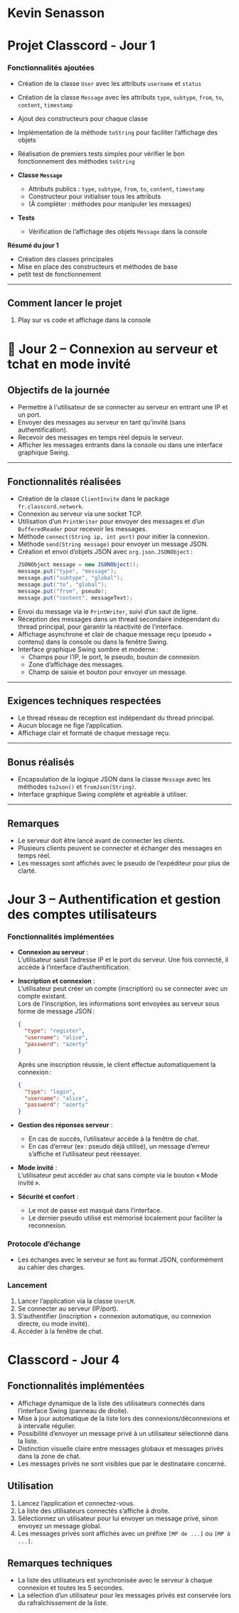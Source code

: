 # Kevin Senasson

# Projet Classcord - Jour 1

### Fonctionnalités ajoutées

- Création de la classe `User` avec les attributs `username` et `status`
- Création de la classe `Message` avec les attributs `type`, `subtype`, `from`, `to`, `content`, `timestamp`
- Ajout des constructeurs pour chaque classe
- Implémentation de la méthode `toString` pour faciliter l’affichage des objets
- Réalisation de premiers tests simples pour vérifier le bon fonctionnement des méthodes `toString`

- **Classe `Message`**

  - Attributs publics : `type`, `subtype`, `from`, `to`, `content`, `timestamp`
  - Constructeur pour initialiser tous les attributs
  - (À compléter : méthodes pour manipuler les messages)

- **Tests**

  - Vérification de l’affichage des objets `Message` dans la console

**Résumé du jour 1**

- Création des classes principales
- Mise en place des constructeurs et méthodes de base
- petit test de fonctionnement

---

## Comment lancer le projet

1. Play sur vs code et affichage dans la console

# 📖 Jour 2 – Connexion au serveur et tchat en mode invité

## Objectifs de la journée

- Permettre à l'utilisateur de se connecter au serveur en entrant une IP et un port.
- Envoyer des messages au serveur en tant qu'invité (sans authentification).
- Recevoir des messages en temps réel depuis le serveur.
- Afficher les messages entrants dans la console ou dans une interface graphique Swing.

---

## Fonctionnalités réalisées

- Création de la classe `ClientInvite` dans le package `fr.classcord.network`.
- Connexion au serveur via une socket TCP.
- Utilisation d’un `PrintWriter` pour envoyer des messages et d’un `BufferedReader` pour recevoir les messages.
- Méthode `connect(String ip, int port)` pour initier la connexion.
- Méthode `send(String message)` pour envoyer un message JSON.
- Création et envoi d’objets JSON avec `org.json.JSONObject` :
  ```java
  JSONObject message = new JSONObject();
  message.put("type", "message");
  message.put("subtype", "global");
  message.put("to", "global");
  message.put("from", pseudo);
  message.put("content", messageText);
  ```
- Envoi du message via le `PrintWriter`, suivi d’un saut de ligne.
- Réception des messages dans un thread secondaire indépendant du thread principal, pour garantir la réactivité de l’interface.
- Affichage asynchrone et clair de chaque message reçu (pseudo + contenu) dans la console ou dans la fenêtre Swing.
- Interface graphique Swing sombre et moderne :
  - Champs pour l’IP, le port, le pseudo, bouton de connexion.
  - Zone d’affichage des messages.
  - Champ de saisie et bouton pour envoyer un message.

---

## Exigences techniques respectées

- Le thread réseau de réception est indépendant du thread principal.
- Aucun blocage ne fige l’application.
- Affichage clair et formaté de chaque message reçu.

---

## Bonus réalisés

- Encapsulation de la logique JSON dans la classe `Message` avec les méthodes `toJson()` et `fromJson(String)`.
- Interface graphique Swing complète et agréable à utiliser.

---

## Remarques

- Le serveur doit être lancé avant de connecter les clients.
- Plusieurs clients peuvent se connecter et échanger des messages en temps réel.
- Les messages sont affichés avec le pseudo de l’expéditeur pour plus de clarté.

# Jour 3 – Authentification et gestion des comptes utilisateurs

### Fonctionnalités implémentées

- **Connexion au serveur** :  
  L’utilisateur saisit l’adresse IP et le port du serveur. Une fois connecté, il accède à l’interface d’authentification.

- **Inscription et connexion** :  
  L’utilisateur peut créer un compte (inscription) ou se connecter avec un compte existant.  
  Lors de l’inscription, les informations sont envoyées au serveur sous forme de message JSON :

  ```json
  {
    "type": "register",
    "username": "alice",
    "password": "azerty"
  }
  ```

  Après une inscription réussie, le client effectue automatiquement la connexion :

  ```json
  {
    "type": "login",
    "username": "alice",
    "password": "azerty"
  }
  ```

- **Gestion des réponses serveur** :

  - En cas de succès, l’utilisateur accède à la fenêtre de chat.
  - En cas d’erreur (ex : pseudo déjà utilisé), un message d’erreur s’affiche et l’utilisateur peut réessayer.

- **Mode invité** :  
  L’utilisateur peut accéder au chat sans compte via le bouton « Mode invité ».

- **Sécurité et confort** :
  - Le mot de passe est masqué dans l’interface.
  - Le dernier pseudo utilisé est mémorisé localement pour faciliter la reconnexion.

### Protocole d’échange

- Les échanges avec le serveur se font au format JSON, conformément au cahier des charges.

### Lancement

1. Lancer l’application via la classe `UserLM`.
2. Se connecter au serveur (IP/port).
3. S’authentifier (inscription + connexion automatique, ou connexion directe, ou mode invité).
4. Accéder à la fenêtre de chat.

# Classcord - Jour 4

## Fonctionnalités implémentées

- Affichage dynamique de la liste des utilisateurs connectés dans l’interface Swing (panneau de droite).
- Mise à jour automatique de la liste lors des connexions/déconnexions et à intervalle régulier.
- Possibilité d’envoyer un message privé à un utilisateur sélectionné dans la liste.
- Distinction visuelle claire entre messages globaux et messages privés dans la zone de chat.
- Les messages privés ne sont visibles que par le destinataire concerné.

## Utilisation

1. Lancez l’application et connectez-vous.
2. La liste des utilisateurs connectés s’affiche à droite.
3. Sélectionnez un utilisateur pour lui envoyer un message privé, sinon envoyez un message global.
4. Les messages privés sont affichés avec un préfixe `[MP de ...]` ou `[MP à ...]`.

## Remarques techniques

- La liste des utilisateurs est synchronisée avec le serveur à chaque connexion et toutes les 5 secondes.
- La sélection d’un utilisateur pour les messages privés est conservée lors du rafraîchissement de la liste.
